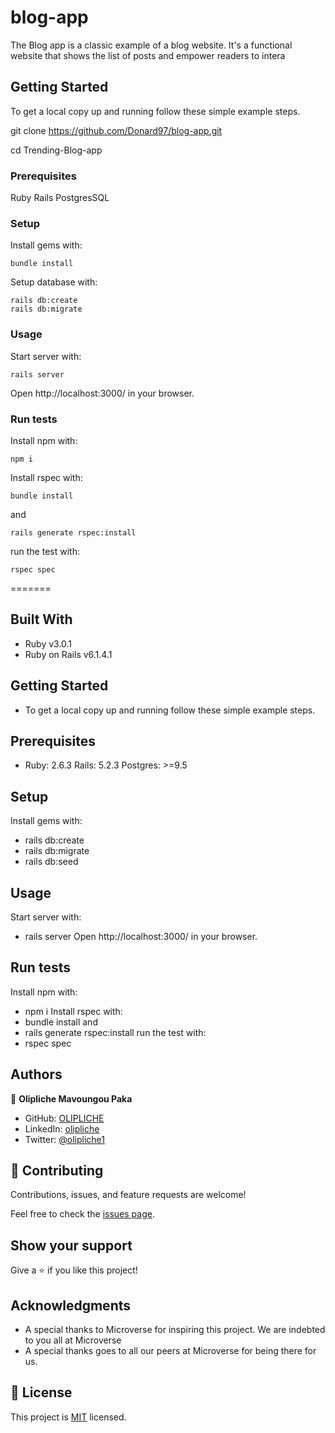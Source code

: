# blog-app
The Blog app is a classic example of a blog website. It's a functional website that shows the list of posts and empower readers to intera
## Getting Started

To get a local copy up and running follow these simple example steps.

git clone https://github.com/Donard97/blog-app.git

cd Trending-Blog-app

### Prerequisites

Ruby
Rails
PostgresSQL

### Setup

Install gems with:

```
bundle install
```

Setup database with:

```
rails db:create
rails db:migrate
```

### Usage

Start server with:

```
rails server
```

Open http://localhost:3000/ in your browser.

### Run tests

Install npm with:

```
npm i
```

Install rspec with:

```
bundle install
```

and

```
rails generate rspec:install
```

run the test with:

```
rspec spec
```
=======
## Built With
- Ruby v3.0.1
- Ruby on Rails v6.1.4.1

## Getting Started
- To get a local copy up and running follow these simple example steps.

## Prerequisites
- Ruby: 2.6.3 Rails: 5.2.3 Postgres: >=9.5

## Setup
Install gems with: 
- rails db:create
- rails db:migrate
- rails db:seed

## Usage
Start server with:
- rails server
Open http://localhost:3000/ in your browser.

## Run tests
Install npm with:
- npm i
Install rspec with:
- bundle install
and
- rails generate rspec:install
run the test with:
- rspec spec

## Authors
👤 **Olipliche Mavoungou Paka**
- GitHub: [OLIPLICHE](https://github.com/OLIPLICHE)
- LinkedIn: [olipliche](https://www.linkedin.com/in/olipliche/)
- Twitter: [@olipliche1](https://twitter.com/olipliche1)

## 🤝 Contributing

Contributions, issues, and feature requests are welcome!

Feel free to check the [issues page](?).

## Show your support

Give a ⭐️ if you like this project!

## Acknowledgments

- A special thanks to Microverse for inspiring this project. We are indebted to you all at Microverse
- A special thanks goes to all our peers at Microverse for being there for us.

## 📝 License

This project is [MIT](./LICENSE) licensed.